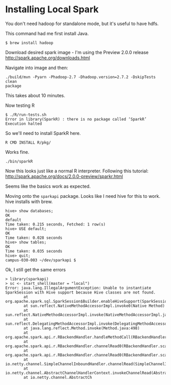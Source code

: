 # Installing Local Spark

You don't need hadoop for standalone mode, but it's useful to have hdfs.

This command had me first install Java.
```
$ brew install hadoop
```

Download desired spark image - I'm using the Preview 2.0.0 release
<http://spark.apache.org/downloads.html>

Navigate into image and then:
```
./build/mvn -Pyarn -Phadoop-2.7 -Dhadoop.version=2.7.2 -DskipTests clean
package
```

This takes about 10 minutes.

Now testing R

```
$ ./R/run-tests.sh 
Error in library(SparkR) : there is no package called ‘SparkR’
Execution halted
```

So we'll need to install SparkR here.

```
R CMD INSTALL R/pkg/
```

Works fine.

```
./bin/sparkR
```

Now this looks just like a normal R interpreter.
Following this tutorial:
<http://spark.apache.org/docs/2.0.0-preview/sparkr.html>

Seems like the basics work as expected.

Moving onto the `sparkapi` package. Looks like I need hive for this to
work. hive installs with brew.

```
hive> show databases;
OK
default
Time taken: 0.215 seconds, Fetched: 1 row(s)
hive> USE default;
OK
Time taken: 0.028 seconds
hive> show tables;
OK
Time taken: 0.035 seconds
hive> quit;
campus-030-003 ~/dev/sparkapi $ 
```

Ok, I still get the same errors

```
> library(sparkapi)
> sc <- start_shell(master = "local")
Error: java.lang.IllegalArgumentException: Unable to instantiate SparkSession with Hive support because Hive classes are not found.
        at org.apache.spark.sql.SparkSession$Builder.enableHiveSupport(SparkSession.scala:731)
        at sun.reflect.NativeMethodAccessorImpl.invoke0(Native Method)
        at sun.reflect.NativeMethodAccessorImpl.invoke(NativeMethodAccessorImpl.java:62)
        at sun.reflect.DelegatingMethodAccessorImpl.invoke(DelegatingMethodAccessorImpl.java:43)
        at java.lang.reflect.Method.invoke(Method.java:498)
        at org.apache.spark.api.r.RBackendHandler.handleMethodCall(RBackendHandler.scala:141)
        at org.apache.spark.api.r.RBackendHandler.channelRead0(RBackendHandler.scala:86)
        at org.apache.spark.api.r.RBackendHandler.channelRead0(RBackendHandler.scala:38)
        at io.netty.channel.SimpleChannelInboundHandler.channelRead(SimpleChannelInboundHandler.java:105)
        at io.netty.channel.AbstractChannelHandlerContext.invokeChannelRead(AbstractChannelHandlerContext.java:308)
        at io.netty.channel.AbstractCh
```
